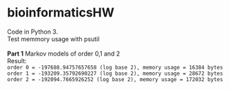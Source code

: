 # bioinformaticsHW
Code in Python 3.<br>
Test memmory usage with psutil<br>
<br>
**Part 1**
Markov models of order 0,1 and 2<br>
Result:<br>
`order 0 = -197688.94757657658 (log base 2), memory usage = 16384 bytes`<br>
`order 1 = -193209.35792690227 (log base 2), memory usage = 28672 bytes`<br>
`order 2 = -192094.7665926252 (log base 2), memory usage = 172032 bytes`<br>
